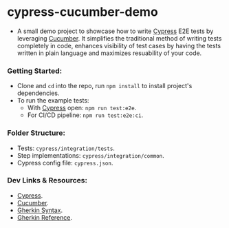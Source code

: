 # cypress-cucumber-demo

- A small demo project to showcase how to write [Cypress](https://www.cypress.io/) E2E tests by leveraging [Cucumber](https://cucumber.io/). It simplifies the traditional method of writing tests completely in code, enhances visibility of test cases by having the tests written in plain language and maximizes resuability of your code.

### Getting Started:

- Clone and `cd` into the repo, run `npm install` to install project's dependencies.
- To run the example tests:
  - With [Cypress](https://www.cypress.io/) open: `npm run test:e2e`.
  - For CI/CD pipeline: `npm run test:e2e:ci`.

### Folder Structure:

- Tests: `cypress/integration/tests`.
- Step implementations: `cypress/integration/common`.
- Cypress config file: `cypress.json`.

### Dev Links & Resources:

- [Cypress](https://www.cypress.io/).
- [Cucumber](https://cucumber.io/).
- [Gherkin Syntax](https://cucumber.io/docs/gherkin/).
- [Gherkin Reference](https://cucumber.io/docs/gherkin/reference/).
